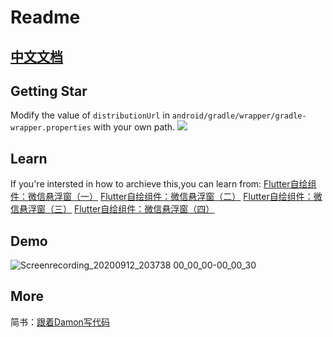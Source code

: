 # Readme

## [中文文档](https://github.com/Damon-law/WeChat-FloatingWindow-Flutter/blob/master/docs/ReadeMe_CN.md)


## Getting Star
Modify the value of `distributionUrl` in `android/gradle/wrapper/gradle-wrapper.properties` with your own path.
![](https://gitee.com/liuloser/images/raw/master/1607005396_20201203214938325_19626.png)

## Learn
If you're intersted in how to archieve this,you can learn from:
[Flutter自绘组件：微信悬浮窗（一）](https://www.jianshu.com/p/aa6ea0021495)
[Flutter自绘组件：微信悬浮窗（二）](https://www.jianshu.com/p/f66cf75fccf2)
[Flutter自绘组件：微信悬浮窗（三）](https://www.jianshu.com/p/dbff7b3dfc1d)
[Flutter自绘组件：微信悬浮窗（四）](https://www.jianshu.com/p/dd3767c3e198)

## Demo
![Screenrecording_20200912_203738 00_00_00-00_00_30](https://gitee.com/liuloser/images/raw/master/1599920577_20200912204319102_12694.gif)

## More
简书：[跟着Damon写代码](https://www.jianshu.com/u/0b75225b595f)
